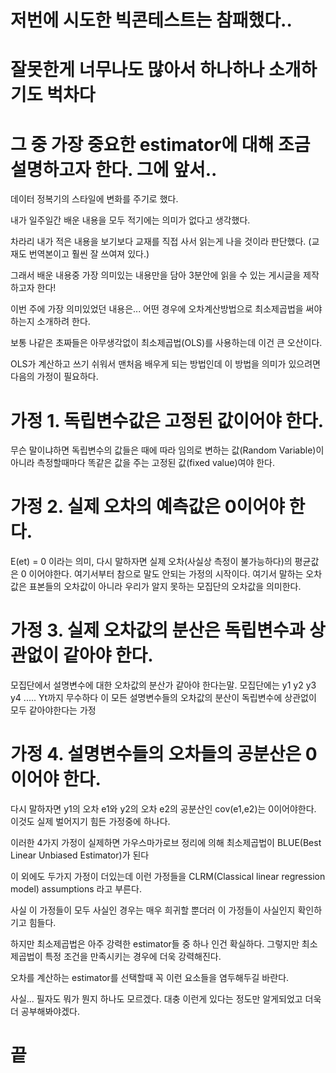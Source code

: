 
# 저번에 시도한 빅콘테스트는 참패했다..

# 잘못한게 너무나도 많아서 하나하나 소개하기도 벅차다

# 그 중 가장 중요한 estimator에 대해 조금 설명하고자 한다. 그에 앞서..

데이터 정복기의 스타일에 변화를 주기로 했다.

내가 일주일간 배운 내용을 모두 적기에는 의미가 없다고 생각했다.

차라리 내가 적은 내용을 보기보다 교재를 직접 사서 읽는게 나을 것이라 판단했다. (교재도 번역본이고 훨씬 잘 쓰여져 있다.)

그래서 배운 내용중 가장 의미있는 내용만을 담아 3분안에 읽을 수 있는 게시글을 제작하고자 한다!

이번 주에 가장 의미있었던 내용은... 어떤 경우에 오차계산방법으로 최소제곱법을 써야하는지 소개하려 한다.

보통 나같은 초짜들은 아무생각없이 최소제곱법(OLS)를 사용하는데 이건 큰 오산이다. 

OLS가 계산하고 쓰기 쉬워서 맨처음 배우게 되는 방법인데 이 방법을 의미가 있으려면 다음의 가정이 필요하다.



# 가정 1. 독립변수값은 고정된 값이어야 한다.

무슨 말이냐하면 독립변수의 값들은 때에 따라 임의로 변하는 값(Random Variable)이 아니라 측정할때마다 똑같은 값을 주는 고정된 값(fixed value)여야 한다.

# 가정 2. 실제 오차의 예측값은 0이어야 한다.

E(et) = 0 이라는 의미, 다시 말하자면 실제 오차(사실상 측정이 불가능하다)의 평균값은 0 이어야한다. 여기서부터 참으로 말도 안되는 가정의 시작이다. 여기서 말하는 오차값은 표본들의 오차값이 아니라 우리가 알지 못하는 모집단의 오차값을 의미한다. 

# 가정 3. 실제 오차값의 분산은 독립변수과 상관없이 같아야 한다.

모집단에서 설명변수에 대한 오차값의 분산가 같아야 한다는말. 모집단에는 y1 y2 y3 y4 ..... Yt까지 무수하다 이 모든 설명변수들의 오차값의 분산이 독립변수에 상관없이 모두 같아야한다는 가정

# 가정 4. 설명변수들의 오차들의 공분산은 0이어야 한다.

다시 말하자면 y1의 오차 e1와 y2의 오차 e2의 공분산인 cov(e1,e2)는 0이어야한다. 이것도 실제 벌어지기 힘든 가정중에 하나다.

이러한 4가지 가정이 실제하면 가우스마가로브 정리에 의해 최소제곱법이 BLUE(Best Linear Unbiased Estimator)가 된다 

이 외에도 두가지 가정이 더있는데 이런 가정들을 CLRM(Classical linear regression model) assumptions 라고 부른다.

사실 이 가정들이 모두 사실인 경우는 매우 희귀할 뿐더러 이 가정들이 사실인지 확인하기고 힘들다.

하지만 최소제곱법은 아주 강력한 estimator들 중 하나 인건 확실하다. 그렇지만 최소제곱법이 특정 조건을 만족시키는 경우에 더욱 강력해진다.

오차를 계산하는 estimator를 선택할때 꼭 이런 요소들을 염두해두길 바란다.

사실... 필자도 뭐가 뭔지 하나도 모르겠다. 대충 이런게 있다는 정도만 알게되었고 더욱 더 공부해봐야겠다.

# 끝
